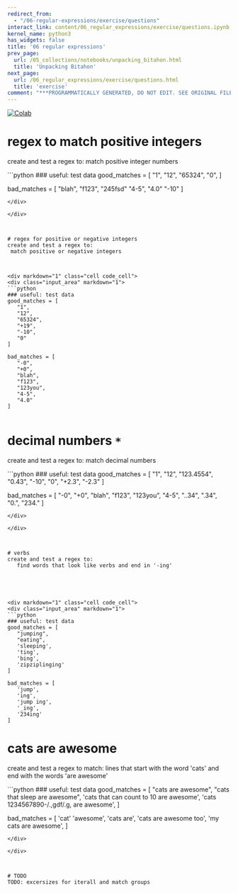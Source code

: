 ```yaml
---
redirect_from:
  - "/06-regular-expressions/exercise/questions"
interact_link: content/06_regular_expressions/exercise/questions.ipynb
kernel_name: python3
has_widgets: false
title: '06 regular expressions'
prev_page:
  url: /05_collections/notebooks/unpacking_bitahon.html
  title: 'Unpacking Bitahon'
next_page:
  url: /06_regular_expressions/exercise/questions.html
  title: 'exercise'
comment: "***PROGRAMMATICALLY GENERATED, DO NOT EDIT. SEE ORIGINAL FILES IN /content***"
---
```

<a href="https://colab.research.google.com/github/aviadr1/learn-python/blob/master/content/06_regular_expressions/exercise/questions.ipynb" target="_blank">
<img src="https://colab.research.google.com/assets/colab-badge.svg" 
     title="Open this file in Google Colab" alt="Colab"/>
</a>




# regex to match positive integers
create and test a regex to:
match positive integer numbers





<div markdown="1" class="cell code_cell">
<div class="input_area" markdown="1">
```python
### useful: test data
good_matches = [
   "1",
   "12",
   "65324",
   "0",
]

bad_matches = [
    "blah",
    "f123",
    "245fsd"
    "4-5",
    "4.0"
    "-10"
]

```
</div>

</div>



# regex for positive or negative integers
create and test a regex to:
 match positive or negative integers



<div markdown="1" class="cell code_cell">
<div class="input_area" markdown="1">
```python
### useful: test data
good_matches = [
   "1",
   "12",
   "65324",
   "+19",
   "-10",
   "0"
]

bad_matches = [
   "-0",
   "+0",
   "blah",
   "f123",
   "123you",
   "4-5",
   "4.0"
]


```
</div>

</div>



# decimal numbers `*`
create and test a regex to:
   match decimal numbers



<div markdown="1" class="cell code_cell">
<div class="input_area" markdown="1">
```python
### useful: test data
good_matches = [
       "1",
       "12",
       "123.4554",
       "0.43",
       "-10",
       "0",
       "+2.3",
       "-2.3"
   ]
   
bad_matches = [
   "-0",
   "+0",
   "blah",
   "f123",
   "123you",
   "4-5",
   "..34",
   ".34",
   "0.",
   "234."
]      

```
</div>

</div>



# verbs
create and test a regex to:
   find words that look like verbs and end in '-ing'





<div markdown="1" class="cell code_cell">
<div class="input_area" markdown="1">
```python
### useful: test data
good_matches = [
   "jumping",
   "eating",
   'sleeping',
   'ting',
   'bing',
   'zipziplinging'
]

bad_matches = [
   'jump',
   'ing',
   'jump ing',
   '_ing',
   '234ing'
]         

```
</div>

</div>



# cats are awesome
create and test a regex to match:
lines that start with the word 'cats' and end with the words 'are awesome' 



<div markdown="1" class="cell code_cell">
<div class="input_area" markdown="1">
```python
### useful: test data
good_matches = [
   "cats are awesome",
   "cats that sleep are awesome",
   'cats that can count to 10 are awesome',
   'cats 1234567890-/.,gdf/.g, are awesome',
]

bad_matches = [
   'cat'
   'awesome',
   'cats are',
   'cats are awesome too',
   'my cats are awesome',
]

```
</div>

</div>



# TODO
TODO: excersizes for iterall and match groups

